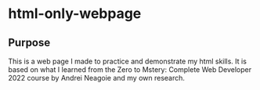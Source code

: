 # html-only-webpage

## Purpose ##

This is a web page I made to practice and demonstrate my html skills. It is based on what I learned from the Zero to Mstery: Complete Web Developer 2022 course by Andrei Neagoie and my own research.
